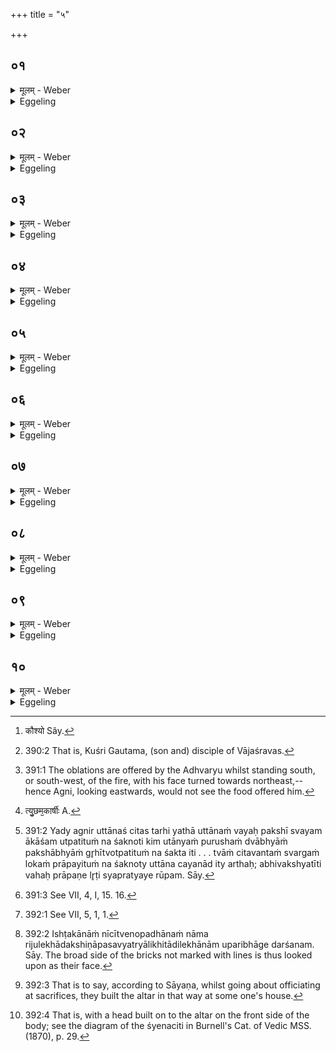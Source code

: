 +++
title = "५"

+++

##  ०१
<details><summary>मूलम् - Weber</summary>

कुश्रि᳘र्ह वाजश्रवॗसोऽग्निं᳘ चिक्ये॥  
त᳘ᳫं᳘ होवाच सुश्रु᳘वाः कौ᳘ष्यो [^wbr_1] गौ᳘तम य᳘दग्निम᳘चैषीः प्रा᳘ञ्चमेनमचैषीः प्रत्य᳘ञ्चमेनमचैषीर्न्य᳘ञ्चमेनमचैषीरुत्तान᳘मेनमचैषीः॥  

[^wbr_1]: कौश्यो Sây.
</details>

<details><summary>Eggeling</summary>

1. Kuśri Vājaśravasa [^egg_788] once built a fire-altar. Suśravas Kaushya then said to him, 'Gautama, when thou wert just now building up Agni, didst thou build him with his face forward, or backward, or downward, or upward?'

[^egg_788]: 390:2 That is, Kuśri Gautama, (son and) disciple of Vājaśravas.
</details>

##  ०२
<details><summary>मूलम् - Weber</summary>

यद्य᳘हैनम् प्रा᳘ञ्चम᳘चैषीः य᳘था प᳘राच आ᳘सीनाय पृष्ठॗतोऽन्ना᳘द्यमुपाह᳘रेत्तादृक्तन्न᳘ ते हविः प्र᳘तिग्रहीष्यति॥
</details>

<details><summary>Eggeling</summary>

2. 'If perchance thou hast built him looking forward, it would be just as if one were to offer food from behind to one sitting with averted face [^egg_789]: he thereby will not receive thy offering.'

[^egg_789]: 391:1 The oblations are offered by the Adhvaryu whilst standing south, or south-west, of the fire, with his face turned towards northeast,--hence Agni, looking eastwards, would not see the food offered him.
</details>

##  ०३
<details><summary>मूलम् - Weber</summary>

य᳘द्यु वा᳘ एनम् प्रत्य᳘ञ्चम᳘चैषीः॥  
क᳘स्मादस्य त᳘र्हि पश्चात्पु᳘छमकार्षीः [^wbr_2] ॥  

[^wbr_2]: त्यु᳘छम᳘कार्षीः A.
</details>

<details><summary>Eggeling</summary>

3. 'And if thou hast built him looking backward, wherefore, then, hast thou made him a tail behind?'
</details>

##  ०४
<details><summary>मूलम् - Weber</summary>

य᳘द्यु वा᳘ एनं न्य᳘ञ्चम᳘चैषीः॥  
य᳘था नी᳘चः श᳘यानस्य पृॗष्ठेऽन्ना᳘द्यम् प्रतिष्ठाप᳘येत्तादृक्तॗन्नैव᳘ ते हविः प्र᳘तिग्रहीस्यति॥
</details>

<details><summary>Eggeling</summary>

4. 'And if thou hast built him with his face downward, it would be just as if one were to put food on the back of one lying with his face downward: he surely will not receive thy offering.'
</details>

##  ०५
<details><summary>मूलम् - Weber</summary>

य᳘द्यु वा᳘ एनमुत्तानम᳘चैषीः॥  
न वा᳘ उत्तानं व᳘यः स्वर्गं᳘ लोक᳘मभि᳘वहति न᳘ त्वा स्वर्गं᳘ लोक᳘मभि᳘वक्ष्यत्यस्वर्ग्य᳘ उ ते भविष्यती᳘ति॥
</details>

<details><summary>Eggeling</summary>

5. 'And if thou hast built him with his face upward--surely, a bird does not fly towards heaven with its face turned upward [^egg_790]: he will not carry thee to heaven, he will not become conducive to heaven for thee.'

[^egg_790]: 391:2 Yady agnir uttānaś citas tarhi yathā uttānaṁ vayaḥ pakshī svayam ākāśam utpatituṁ na śaknoti kim utānyaṁ purushaṁ dvābhyāṁ pakshābhyāṁ gr̥hītvotpatituṁ na śakta iti . . . tvāṁ citavantaṁ svargaṁ lokaṁ prāpayituṁ na śaknoty uttāna cayanād ity arthaḥ; abhivakshyatīti vahaḥ prāpaṇe lr̥ṭi syapratyaye rūpam. Sāy.
</details>

##  ०६
<details><summary>मूलम् - Weber</summary>

स᳘ होवाच॥  
प्रा᳘ञ्चमेनमचैषम् प्रत्य᳘ञ्चमेनमचैषं न्य᳘ञ्चमेनमचैषमुत्तान᳘मेनमचैषᳫं स᳘र्वा अ᳘नु दि᳘श एनमचैषमि᳘ति॥
</details>

<details><summary>Eggeling</summary>

6. He said, 'I have built him with his face forward; I have built him with his face backward; I have built him with his face downward; I have built him with his face upward: I have built him in all directions.'
</details>

##  ०७
<details><summary>मूलम् - Weber</summary>

स यत्प्रा᳘ञ्चम् पु᳘रुषमुपद᳘धाति॥  
प्रा᳘च्यौ स्रु᳘चौ तत्प्रा᳘ङ् चीयते᳘ऽथ य᳘त्प्रत्य᳘ञ्चं कूर्म᳘मुपद᳘धाति प्रत्य᳘ञ्चि पशुशीर्षा᳘णि त᳘त्प्रत्य᳘ङ् चीयते᳘ऽथ यन्न्य᳘ञ्चं कूर्म᳘मुपद᳘धाति न्य᳘ञ्चि पशुशीर्षा᳘णि नी᳘चीरि᳘ष्टकास्तन्न्य᳘ङ् चीयते᳘ऽथ य᳘दुत्तानम् पु᳘रुषमुपद᳘धात्युत्ताने स्रु᳘चा उत्तान᳘मुलू᳘खलमुत्ताना᳘मुखां त᳘दुत्तान᳘श्चीयते᳘ऽथ यत्स᳘र्वा अ᳘नु दि᳘शः परिस᳘र्पमि᳘ष्टका उपद᳘धाति त᳘त्सर्व᳘तश्चीयते॥
</details>

<details><summary>Eggeling</summary>

7. When he lays down the (gold) man with his head forward (eastward), and the two spoons (with their bowls) forward [^egg_791], thereby he (Agni) is built looking forward; and when he lays down the

[^egg_791]: 391:3 See VII, 4, I, 15. 16.

tortoise [^egg_792] with its head backward (westward), and the victims’ heads turned backward, thereby he is built looking backward; and when he, lays down the tortoise with its face downward, and the victims’ heads with their faces downward, and the bricks with their faces downward [^egg_793], thereby he is built looking downward; and when he lays down the (gold) man with his face upward, and the two spoons (with their open bowls) turned upward, and the mortar turned upward, and the fire-pan turned upward, thereby he is built looking upward; and when he lays down the bricks whilst moving round (the altar) in every direction, thereby he is built (looking) in all directions.

[^egg_792]: 392:1 See VII, 5, 1, 1.

[^egg_793]: 392:2 Ishṭakānāṁ nīcītvenopadhānaṁ nāma rijulekhādakshiṇāpasavyatryālikhitādilekhānām uparibhāge darśanam. Sāy. The broad side of the bricks not marked with lines is thus looked upon as their face.
</details>

##  ०८
<details><summary>मूलम् - Weber</summary>

अ᳘थ ह कोषा᳘ धाव᳘यन्तः॥  
नि᳘रूढशिरसमग्नि᳘मुपाधावयां᳘ चक्रुस्ते᳘षाᳫं है᳘क उवाच श्रीर्वै शि᳘रः श्रि᳘यमस्य नि᳘रौहीत्सर्वज्यानिं᳘ ज्यास्यत इ᳘ति स᳘ ह त᳘थैॗवास॥
</details>

<details><summary>Eggeling</summary>

8. Now, the Koshas, whilst driving about, once drove up [^egg_794] to an Agni with his head pulled out [^egg_795]. One of them said, 'The head (śiras) means excellence (śrī): he has pulled out his excellence, he will be deprived of his all!' and so indeed it happened to him.

[^egg_794]: 392:3 That is to say, according to Sāyaṇa, whilst going about officiating at sacrifices, they built the altar in that way at some one's house.

[^egg_795]: 392:4 That is, with a head built on to the altar on the front side of the body; see the diagram of the śyenaciti in Burnell's Cat. of Vedic MSS. (1870), p. 29.
</details>

##  ०९
<details><summary>मूलम् - Weber</summary>

अ᳘थ है᳘क उवाच॥  
प्राणा वै शि᳘रः प्राणा᳘नस्य नि᳘रौहीत्क्षिॗप्रेऽमुं᳘ लोक᳘मेष्यती᳘ति स᳘ उ ह त᳘थैॗवास॥
</details>

<details><summary>Eggeling</summary>

9. And another said, 'The head means the vital airs: he has pulled out his vital airs, he will quickly go to yonder world!' and so, indeed, it happened to him.
</details>

##  १०
<details><summary>मूलम् - Weber</summary>

ऊर्ध्वो वा᳘ एष᳘ एत᳘च्चीयते॥  
य᳘द्दर्भस्तम्बो᳘ लोगेष्टकाः᳘ पुष्करपर्णं᳘ रुक्मपुरुषौ स्रु᳘चौ स्वयमातृणा᳘ दूर्वेष्टका द्वि᳘यजू रेतःसि᳘चौ विश्व᳘ज्योतिरृतॗव्ये अ᳘षाढा कूर्मो᳘ऽथ हास्यैत᳘देव᳘ प्रत्यक्षतमां शि᳘रो य᳘श्चितेऽग्नि᳘र्निधीय᳘ते त᳘स्मान्न नि᳘रूहेत्॥
</details>
<details><summary>Eggeling</summary>

10. Upwards, indeed, he (Agni) is built up, to wit, (in the shape of) the grass-bunch, the clod-bricks, the lotus-leaf, the gold plate and man, the two spoons, the naturally-perforated one, the grass-brick, the Dviyajus, the two Retaḥsic, the Viśvajyotis, the two seasonal bricks, the Ashāḍḥā, and the tortoise; and that fire which is placed on the altar-pile, assuredly, is then most manifestly his (Agni's) head: let him therefore not pull out (the head).
</details>

